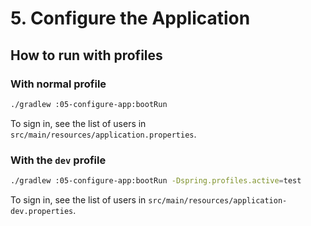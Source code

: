 # 5. Configure the Application

## How to run with profiles

### With normal profile

```bash
./gradlew :05-configure-app:bootRun
```

To sign in, see the list of users in `src/main/resources/application.properties`.

### With the `dev` profile

```bash
./gradlew :05-configure-app:bootRun -Dspring.profiles.active=test
```

To sign in, see the list of users in `src/main/resources/application-dev.properties`.
